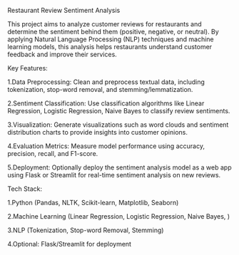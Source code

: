 Restaurant Review Sentiment Analysis

This project aims to analyze customer reviews for restaurants and determine the sentiment behind them (positive, negative, or neutral). By applying Natural Language Processing (NLP) techniques and machine learning models, this analysis helps restaurants understand customer feedback and improve their services.

Key Features:

1.Data Preprocessing: Clean and preprocess textual data, including tokenization, stop-word removal, and stemming/lemmatization.

2.Sentiment Classification: Use classification algorithms like Linear Regression, Logistic Regression, Naive Bayes to classify review sentiments.

3.Visualization: Generate visualizations such as word clouds and sentiment distribution charts to provide insights into customer opinions.

4.Evaluation Metrics: Measure model performance using accuracy, precision, recall, and F1-score.

5.Deployment: Optionally deploy the sentiment analysis model as a web app using Flask or Streamlit for real-time sentiment analysis on new reviews.

Tech Stack:

1.Python (Pandas, NLTK, Scikit-learn, Matplotlib, Seaborn)

2.Machine Learning (Linear Regression, Logistic Regression, Naive Bayes, )

3.NLP (Tokenization, Stop-word Removal, Stemming)

4.Optional: Flask/Streamlit for deployment
